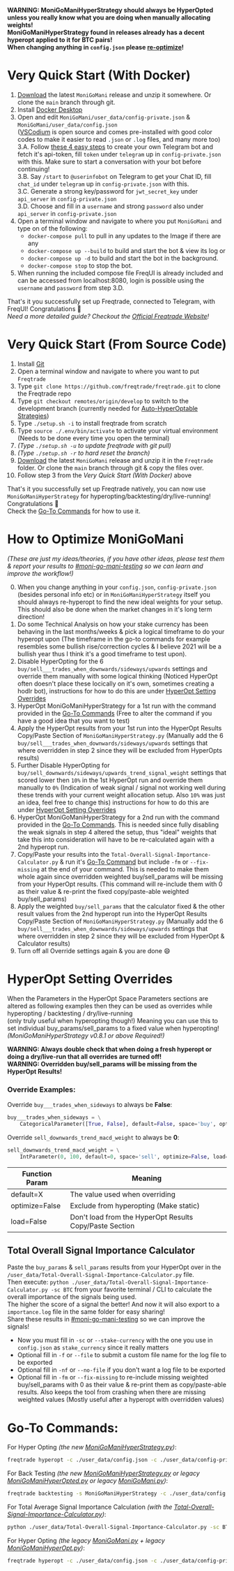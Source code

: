 **WARNING: MoniGoManiHyperStrategy should always be HyperOpted unless you really know what you are doing when manually allocating weights!**   
**MoniGoManiHyperStrategy found in releases already has a decent hyperopt applied to it for BTC pairs!**   
**When changing anything in `config.json` please [re-optimize](https://github.com/Rikj000/MoniGoMani/blob/main/VERYQUICKSTART.md#how-to-optimize-monigomani)!**   

# Very Quick Start (With Docker)   
1) [Download](https://github.com/Rikj000/MoniGoMani/releases) the latest `MoniGoMani` release and unzip it somewhere. Or clone the `main` branch through git.
2) Install [Docker Desktop](https://www.docker.com/get-started)
3) Open and edit `MoniGoMani/user_data/config-private.json` & `MoniGoMani/user_data/config.json`   
([VSCodium](https://vscodium.com/) is open source and comes pre-installed with good color codes to make it easier to read `.json` or `.log` files, and many more too)   
    3.A. Follow [these 4 easy steps](https://www.siteguarding.com/en/how-to-get-telegram-bot-api-token) to create your own Telegram bot and fetch it's api-token, fill `token` under `telegram` up in `config-private.json` with this. Make sure to start a conversation with your bot before continuing!   
    3.B. Say `/start` to `@userinfobot` on Telegram to get your Chat ID, fill `chat_id` under `telegram` up in `config-private.json` with this.   
    3.C. Generate a strong key/password for `jwt_secret_key` under `api_server` in `config-private.json`   
    3.D. Choose and fill in a `username` and strong `password` also under `api_server` in `config-private.json`   
4) Open a terminal window and navigate to where you put `MoniGoMani` and type on of the following:   
    - `docker-compose pull` to pull in any updates to the Image if there are any
    - `docker-compose up --build` to build and start the bot & view its log or   
    - `docker-compose up -d`  to build and start the bot in the background.   
    - `docker-compose stop` to stop the bot.   
5) When running the included compose file FreqUI is already included and can be accessed from localhost:8080, 
   login is possible using the `username` and `password` from step 3.D.

That's it you successfully set up Freqtrade, connected to Telegram, with FreqUI! Congratulations :partying_face:   
*Need a more detailed guide? Checkout the [Official Freqtrade Website](https://www.freqtrade.io/en/stable/docker_quickstart/)!*    

# Very Quick Start (From Source Code)   
1) Install [Git](https://git-scm.com/downloads)   
2) Open a terminal window and navigate to where you want to put `Freqtrade`   
3) Type `git clone https://github.com/freqtrade/freqtrade.git` to clone the Freqtrade repo    
4) Type `git checkout remotes/origin/develop` to switch to the development branch (currently needed for [Auto-HyperOptable Strategies](https://github.com/freqtrade/freqtrade/pull/4596))   
5) Type `./setup.sh -i` to install freqtrade from scratch   
6) Type `source ./.env/bin/activate` to activate your virtual environment (Needs to be done every time you open the terminal)   
7) *(Type `./setup.sh -u` to update freqtrade with git pull)*   
8) *(Type `./setup.sh -r` to hard reset the branch)*   
9) [Download](https://github.com/Rikj000/MoniGoMani/releases) the latest `MoniGoMani` release and unzip it in the `Freqtrade` folder. Or clone the `main` branch through git & copy the files over.   
10) Follow step 3 from the *Very Quick Start (With Docker)* above   

That's it you successfully set up Freqtrade natively, you can now use `MoniGoManiHyperStrategy` for hyperopting/backtesting/dry/live-running! Congratulations :partying_face:   
Check the [Go-To Commands](https://github.com/Rikj000/MoniGoMani/blob/main/VERYQUICKSTART.md#go-to-commands) for how to use it.   

# How to Optimize MoniGoMani   
*(These are just my ideas/theories, if you have other ideas, please test them & report your results to [#moni-go-mani-testing](https://discord.gg/xFZ9bB6vEz) so we can learn and improve the workflow!)*   
   
0) When you change anything in your `config.json`, `config-private.json` (besides personal info etc) or in `MoniGoManiHyperStrategy` itself you should always re-hyperopt to find the new ideal weights for your setup. This should also be done when the market changes in it's long term direction!   
1) Do some Technical Analysis on how your stake currency has been behaving in the last months/weeks & pick a logical timeframe to do your hyperopt upon (The timeframe in the go-to commands for example resembles some bullish rise/correction cycles & I believe 2021 will be a bullish year thus I think it's a good timeframe to test upon).   
2) Disable HyperOpting for the 6 `buy/sell___trades_when_downwards/sideways/upwards` settings and override them manually with some logical thinking (Noticed HyperOpt often doesn't place these locically on it's own, sometimes creating a hodlr bot), instructions for how to do this are under [HyperOpt Setting Overrides](https://github.com/Rikj000/MoniGoMani/blob/main/VERYQUICKSTART.md#hyperopt-setting-overrides)   
3) HyperOpt MoniGoManiHyperStrategy for a 1st run with the command provided in the [Go-To Commands](https://github.com/Rikj000/MoniGoMani/blob/main/VERYQUICKSTART.md#go-to-commands) (Free to alter the command if you have a good idea that you want to test)   
4) Apply the HyperOpt results from your 1st run into the HyperOpt Results Copy/Paste Section of `MoniGoManiHyperStrategy.py` (Manually add the 6 `buy/sell___trades_when_downwards/sideways/upwards` settings that where overridden in step 2 since they will be excluded from HyperOpts results)
5) Further Disable HyperOpting for `buy/sell_downwards/sideways/upwards_trend_signal_weight` settings that scored lower then `10%` in the 1st HyperOpt run and override them manually to `0%` (Indication of weak signal / signal not working well during these trends with your current weight allocation setup. Also `10%` was just an idea, feel free to change this) instructions for how to do this are under [HyperOpt Setting Overrides](https://github.com/Rikj000/MoniGoMani/blob/main/VERYQUICKSTART.md#hyperopt-setting-overrides)   
6) HyperOpt MoniGoManiHyperStrategy for a 2nd run with the command provided in the [Go-To Commands](https://github.com/Rikj000/MoniGoMani/blob/main/VERYQUICKSTART.md#go-to-commands). This is needed since fully disabling the weak signals in step 4 altered the setup, thus "ideal" weights that take this into consideration will have to be re-calculated again with a 2nd hyperopt run.   
7) Copy/Paste your results into the `Total-Overall-Signal-Importance-Calculator.py` & run it's [Go-To Command](https://github.com/Rikj000/MoniGoMani/blob/main/VERYQUICKSTART.md#go-to-commands) but include `-fm` or `--fix-missing` at the end of your command. This is needed to make them whole again since overridden weighted buy/sell_params will be missing from your HyperOpt results. (This command will re-include them with 0 as their value & re-print the fixed copy/paste-able weighted buy/sell_params)   
8) Apply the weighted `buy/sell_params` that the calculator fixed & the other result values from the 2nd hyperopt run into the HyperOpt Results Copy/Paste Section of `MoniGoManiHyperStrategy.py` (Manually add the 6 `buy/sell___trades_when_downwards/sideways/upwards` settings that where overridden in step 2 since they will be excluded from HyperOpt & Calculator results)
9) Turn off all Override settings again & you are done :smile:      

# HyperOpt Setting Overrides
When the Parameters in the HyperOpt Space Parameters sections are altered as following examples then they can be used as overrides while hyperopting / backtesting / dry/live-running   
(only truly useful when hyperopting though!) Meaning you can use this to set individual buy_params/sell_params to a fixed value when hyperopting!   
*(MoniGoManiHyperStrategy v0.8.1 or above Required!)*   
   
**WARNING: Always double check that when doing a fresh hyperopt or doing a dry/live-run that all overrides are turned off!**   
**WARNING: Overridden buy/sell_params will be missing from the HyperOpt Results!**   

### Override Examples:
Override `buy___trades_when_sideways` to always be **False**:
```python
buy___trades_when_sideways = \
    CategoricalParameter([True, False], default=False, space='buy', optimize=False, load=False)
```
Override `sell_downwards_trend_macd_weight` to always be **0**:
```python
sell_downwards_trend_macd_weight = \
    IntParameter(0, 100, default=0, space='sell', optimize=False, load=False)
```
| Function Param | Meaning |
| --- |--- |
| default=X      | The value used when overriding |
| optimize=False | Exclude from hyperopting (Make static) |
| load=False     | Don't load from the HyperOpt Results Copy/Paste Section |  

## Total Overall Signal Importance Calculator

Paste the `buy_params` & `sell_params` results from your HyperOpt over in the `/user_data/Total-Overall-Signal-Importance-Calculator.py` file.   
Then execute: `python ./user_data/Total-Overall-Signal-Importance-Calculator.py -sc BTC` from your favorite terminal / CLI to calculate the overall importance of the signals being used.   
The higher the score of a signal the better! And now it will also export to a `importance.log` file in the same folder for easy sharing!   
Share these results in [#moni-go-mani-testing](https://discord.gg/xFZ9bB6vEz) so we can improve the signals!   
   
- Now you must fill in `-sc` or `--stake-currency` with the one you use in `config.json` as `stake_currency` since it really matters
- Optional fill in `-f` or `--file` to submit a custom file name for the log file to be exported
- Optional fill in `-nf` or `--no-file` if you don't want a log file to be exported   
- Optional fill in `-fm` or `--fix-missing` to re-include missing weighted buy/sell_params with 0 as their value & re-print them as copy/paste-able results. Also keeps the tool from crashing when there are missing weighted values (Mostly useful after a hyperopt with overridden values)

# Go-To Commands:
For Hyper Opting *(the new [MoniGoManiHyperStrategy.py](https://github.com/Rikj000/MoniGoMani/blob/main/user_data/strategies/MoniGoManiHyperStrategy.py))*:
```bash
freqtrade hyperopt -c ./user_data/config.json -c ./user_data/config-private.json --hyperopt-loss SortinoHyperOptLossDaily --spaces all -s MoniGoManiHyperStrategy -e 1000 --timerange 20210101-20210316
```
For Back Testing *(the new [MoniGoManiHyperStrategy.py](https://github.com/Rikj000/MoniGoMani/blob/main/user_data/strategies/MoniGoManiHyperStrategy.py) or legacy [MoniGoManiHyperOpted.py](https://github.com/Rikj000/MoniGoMani/blob/main/Legacy%20MoniGoMani/user_data/strategies/MoniGoManiHyperOpted.py) or legacy [MoniGoMani.py](https://github.com/Rikj000/MoniGoMani/blob/main/Legacy%20MoniGoMani/user_data/strategies/MoniGoMani.py))*:
```bash
freqtrade backtesting -s MoniGoManiHyperStrategy -c ./user_data/config.json -c ./user_data/config-private.json --timerange 20210101-20210316
```
For Total Average Signal Importance Calculation *(with the [Total-Overall-Signal-Importance-Calculator.py](https://github.com/Rikj000/MoniGoMani/blob/main/user_data/Total-Overall-Signal-Importance-Calculator.py))*:
```bash
python ./user_data/Total-Overall-Signal-Importance-Calculator.py -sc BTC
```
For Hyper Opting *(the legacy [MoniGoMani.py](https://github.com/Rikj000/MoniGoMani/blob/main/Legacy%20MoniGoMani/user_data/strategies/MoniGoMani.py) + legacy [MoniGoManiHyperOpt.py](https://github.com/Rikj000/MoniGoMani/blob/main/Legacy%20MoniGoMani/user_data/hyperopts/MoniGoManiHyperOpt.py))*:
```bash
freqtrade hyperopt -c ./user_data/config.json -c ./user_data/config-private.json --hyperopt-loss SortinoHyperOptLossDaily --spaces all --hyperopt MoniGoManiHyperOpt -s MoniGoMani -e 1000 --timerange 20210101-20210316
```